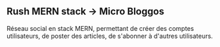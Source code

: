 ## Rush MERN stack -> Micro Bloggos

Réseau social en stack MERN, permettant de créer des comptes utilisateurs,
de poster des articles, de s'abonner à d'autres utilisateurs.
